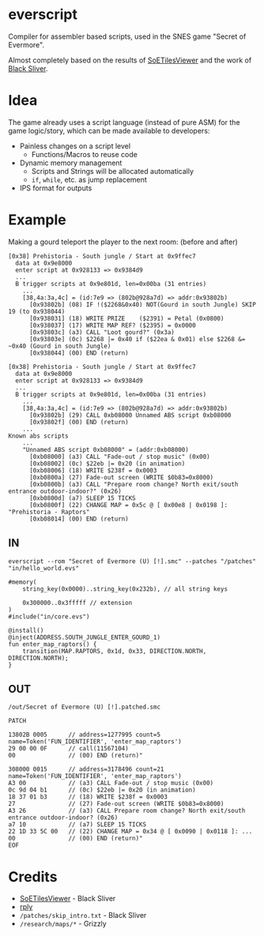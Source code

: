 # everscript
Compiler for assembler based scripts, used in the SNES game "Secret of Evermore".

Almost completely based on the results of [SoETilesViewer](https://github.com/black-sliver/SoETilesViewer) and the work of [Black Sliver](https://github.com/black-sliver).

# Idea
The game already uses a script language (instead of pure ASM) for the game logic/story, which can be made available to developers:

- Painless changes on a script level
  - Functions/Macros to reuse code
- Dynamic memory management
  - Scripts and Strings will be allocated automatically
  - `if`, `while`, etc. as jump replacement
- IPS format for outputs

# Example
Making a gourd teleport the player to the next room: (before and after)

```
[0x38] Prehistoria - South jungle / Start at 0x9ffec7
  data at 0x9e8000
  enter script at 0x928133 => 0x9384d9
  ...
  B trigger scripts at 0x9e801d, len=0x00ba (31 entries)
    ...
    [38,4a:3a,4c] = (id:7e9 => (802b@928a7d) => addr:0x93802b)
      [0x93802b] (08) IF !($2268&0x40) NOT(Gourd in south Jungle) SKIP 19 (to 0x938044)
      [0x938031] (18) WRITE PRIZE    ($2391) = Petal (0x0800)
      [0x938037] (17) WRITE MAP REF? ($2395) = 0x0000
      [0x93803c] (a3) CALL "Loot gourd?" (0x3a)
      [0x93803e] (0c) $2268 |= 0x40 if ($22ea & 0x01) else $2268 &= ~0x40 (Gourd in south Jungle)
      [0x938044] (00) END (return)
```
```
[0x38] Prehistoria - South jungle / Start at 0x9ffec7
  data at 0x9e8000
  enter script at 0x928133 => 0x9384d9
  ...
  B trigger scripts at 0x9e801d, len=0x00ba (31 entries)
    ...
    [38,4a:3a,4c] = (id:7e9 => (802b@928a7d) => addr:0x93802b)
      [0x93802b] (29) CALL 0xb08000 Unnamed ABS script 0xb08000
      [0x93802f] (00) END (return)
    ...
Known abs scripts
    ...
    "Unnamed ABS script 0xb08000" = (addr:0xb08000)
      [0xb08000] (a3) CALL "Fade-out / stop music" (0x00)
      [0xb08002] (0c) $22eb |= 0x20 (in animation)
      [0xb08006] (18) WRITE $238f = 0x0003
      [0xb0800a] (27) Fade-out screen (WRITE $0b83=0x8000)
      [0xb0800b] (a3) CALL "Prepare room change? North exit/south entrance outdoor-indoor?" (0x26)
      [0xb0800d] (a7) SLEEP 15 TICKS
      [0xb0800f] (22) CHANGE MAP = 0x5c @ [ 0x00e8 | 0x0198 ]: "Prehistoria - Raptors"
      [0xb08014] (00) END (return)
```
## IN
```
everscript --rom "Secret of Evermore (U) [!].smc" --patches "/patches" "in/hello_world.evs"
```
```
#memory(
    string_key(0x0000)..string_key(0x232b), // all string keys

    0x300000..0x3fffff // extension
)
#include("in/core.evs")

@install()
@inject(ADDRESS.SOUTH_JUNGLE_ENTER_GOURD_1)
fun enter_map_raptors() {
    transition(MAP.RAPTORS, 0x1d, 0x33, DIRECTION.NORTH, DIRECTION.NORTH);
}
```
## OUT
```
/out/Secret of Evermore (U) [!].patched.smc
```
```
PATCH

13802B 0005      // address=1277995 count=5 name=Token('FUN_IDENTIFIER', 'enter_map_raptors')
29 00 00 0F      // call(11567104)
00               // (00) END (return)"

308000 0015      // address=3178496 count=21 name=Token('FUN_IDENTIFIER', 'enter_map_raptors')
A3 00            // (a3) CALL Fade-out / stop music (0x00)
0c 9d 04 b1      // (0c) $22eb |= 0x20 (in animation)
18 37 01 b3      // (18) WRITE $238f = 0x0003
27               // (27) Fade-out screen (WRITE $0b83=0x8000)
A3 26            // (a3) CALL Prepare room change? North exit/south entrance outdoor-indoor? (0x26)
a7 10            // (a7) SLEEP 15 TICKS
22 1D 33 5C 00   // (22) CHANGE MAP = 0x34 @ [ 0x0090 | 0x0118 ]: ...
00               // (00) END (return)"
EOF
```

# Credits
- [SoETilesViewer](https://github.com/black-sliver/SoETilesViewer) - Black Sliver
- [rply](https://github.com/alex/rply)
- `/patches/skip_intro.txt` - Black Sliver
- `/research/maps/*` - Grizzly